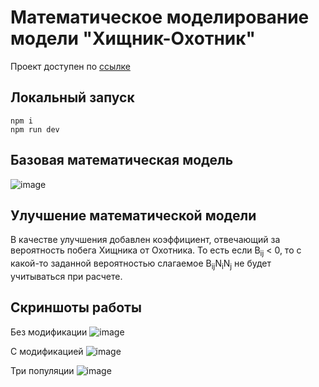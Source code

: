# Математическое моделирование модели "Хищник-Охотник"
Проект доступен по [ссылке](https://nikitanosov1.github.io/evolution-simulation/)
## Локальный запуск
```
npm i
npm run dev
```
## Базовая математическая модель 
![image](https://github.com/nikitanosov1/evolution-simulation/assets/71886485/74ff07eb-2a5f-4e79-9523-0d7ca9b6b89d)

## Улучшение математической модели

В качестве улучшения добавлен коэффициент, отвечающий за вероятность побега Хищника от Охотника. То есть если B<sub>ij</sub> < 0, то с какой-то заданной вероятностью слагаемое B<sub>ij</sub>N<sub>i</sub>N<sub>j</sub> не будет учитываться при расчете.

## Скриншоты работы

Без модификации
![image](https://github.com/nikitanosov1/evolution-simulation/assets/71886485/95f80636-359c-41eb-b3da-a1ea6ba9e498)

С модификацией
![image](https://github.com/nikitanosov1/evolution-simulation/assets/71886485/2eec2c09-3245-415e-89c3-948a63c4c4db)

Три популяции
![image](https://github.com/nikitanosov1/evolution-simulation/assets/71886485/af1863ea-4721-4efd-b907-7c5b3d1c9125)





